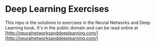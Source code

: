 # Deep Learning Exercises

This repo is the solutions to exercises in the Neural Networks and Deep Learning book. It's in the public domain and can be read online at [http://neuralnetworksanddeeplearning.com/](http://neuralnetworksanddeeplearning.com/)

